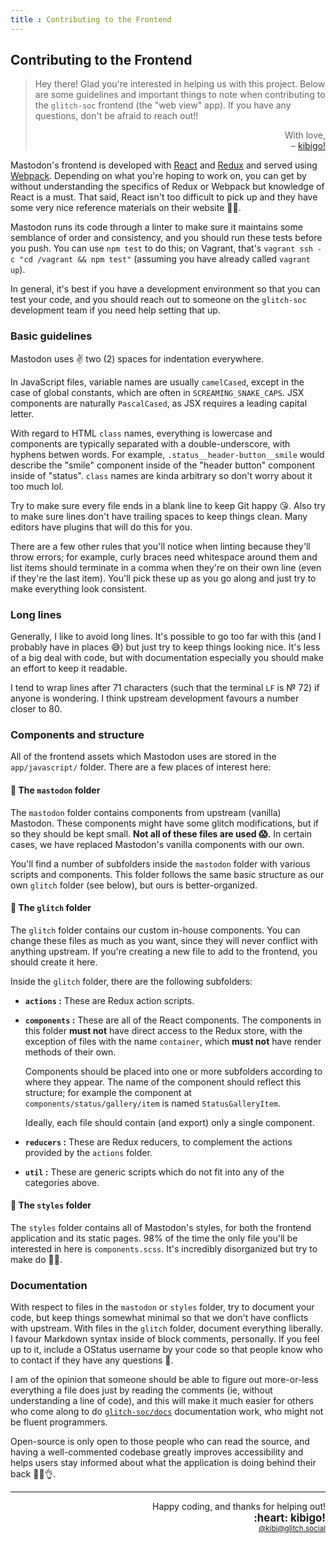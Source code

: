 ```yaml
---
title : Contributing to the Frontend
---
```


##  Contributing to the Frontend  ##

>   Hey there!
>   Glad you're interested in helping us with this project.
>   Below are some guidelines and important things to note when contributing to the `glitch-soc` frontend (the "web view" app).
>   If you have any questions, don't be afraid to reach out!!
>
>   <p style="text-align: right;">With love,<br>– <a href="https://glitch.social/@kibi">kibigo!</a></p>

Mastodon's frontend is developed with [React](https://facebook.github.io/react/) and [Redux](http://redux.js.org/) and served using [Webpack](https://webpack.js.org/).
Depending on what you're hoping to work on, you can get by without understanding the specifics of Redux or Webpack but knowledge of React is a must.
That said, React isn't too difficult to pick up and they have some very nice reference materials on their website :woman_technologist:.

Mastodon runs its code through a linter to make sure it maintains some semblance of order and consistency, and you should run these tests before you push.
You can use `npm test` to do this; on Vagrant, that's `vagrant ssh -c "cd /vagrant && npm test"` (assuming you have already called `vagrant up`).

In general, it's best if you have a development environment so that you can test your code, and you should reach out to someone on the `glitch-soc` development team if you need help setting that up.

###  Basic guidelines

Mastodon uses :v: two (2) spaces for indentation everywhere.

In JavaScript files, variable names are usually `camelCased`, except in the case of global constants, which are often in `SCREAMING_SNAKE_CAPS`.
JSX components are naturally `PascalCased`, as JSX requires a leading capital letter.

With regard to HTML `class` names, everything is lowercase and components are typically separated with a double-underscore, with hyphens betwen words.
For example, `.status__header-button__smile` would describe the "smile" component inside of the "header button" component inside of "status".
`class` names are kinda arbitrary so don't worry about it too much lol.

Try to make sure every file ends in a blank line to keep Git happy :kissing_heart:.
Also try to make sure lines don't have trailing spaces to keep things clean.
Many editors have plugins that will do this for you.

There are a few other rules that you'll notice when linting because they'll throw errors; for example, curly braces need whitespace around them and list items should terminate in a comma when they're on their own line (even if they're the last item).
You'll pick these up as you go along and just try to make everything look consistent.

###  Long lines

Generally, I like to avoid long lines.
It's possible to go too far with this (and I probably have in places :sweat_smile:) but just try to keep things looking nice.
It's less of a big deal with code, but with documentation especially you should make an effort to keep it readable.

I tend to wrap lines after 71 characters (such that the terminal `LF` is № 72) if anyone is wondering.
I think upstream development favours a number closer to 80.

###  Components and structure

All of the frontend assets which Mastodon uses are stored in the `app/javascript/` folder.
There are a few places of interest here:

####  :file_folder: The `mastodon` folder

The `mastodon` folder contains components from upstream (vanilla) Mastodon.
These components might have some glitch modifications, but if so they should be kept small.
__Not all of these files are used :scream:.__
In certain cases, we have replaced Mastodon's vanilla components with our own.

You'll find a number of subfolders inside the `mastodon` folder with various scripts and components.
This folder follows the same basic structure as our own `glitch` folder (see below), but ours is better-organized.

####  :file_folder: The `glitch` folder

The `glitch` folder contains our custom in-house components.
You can change these files as much as you want, since they will never conflict with anything upstream.
If you're creating a new file to add to the frontend, you should create it here.

Inside the `glitch` folder, there are the following subfolders:

 -  __`actions` :__
    These are Redux action scripts.

 -  __`components` :__
    These are all of the React components.
    The components in this folder __must not__ have direct access to the Redux store, with the exception of files with the name `container`, which __must not__ have render methods of their own.

    Components should be placed into one or more subfolders according to where they appear.
    The name of the component should reflect this structure; for example the component at `components/status/gallery/item` is named `StatusGalleryItem`.

    Ideally, each file should contain (and export) only a single component.

 -  __`reducers` :__
    These are Redux reducers, to complement the actions provided by the `actions` folder.

 -  __`util` :__
    These are generic scripts which do not fit into any of the categories above.

####  :file_folder: The `styles` folder

The `styles` folder contains all of Mastodon's styles, for both the frontend application and its static pages.
98% of the time the only file you'll be interested in here is `components.scss`.
It's incredibly disorganized but try to make do :bowing_woman:.

###  Documentation

With respect to files in the `mastodon` or `styles` folder, try to document your code, but keep things somewhat minimal so that we don't have conflicts with upstream.
With files in the `glitch` folder, document everything liberally.
I favour Markdown syntax inside of block comments, personally.
If you feel up to it, include a OStatus username by your code so that people know who to contact if they have any questions :information_desk_person:.

I am of the opinion that someone should be able to figure out more-or-less everything a file does just by reading the comments (ie, without understanding a line of code), and this will make it much easier for others who come along to do [`glitch-soc/docs`](https://github.com/glitch-soc/docs/) documentation work, who might not be fluent programmers.

Open-source is only open to those people who can read the source, and having a well-commented codebase greatly improves accessibility and helps users stay informed about what the application is doing behind their back :100::fire::ok_hand:.

 - - -

<address style="text-align: right; font-style: inherit;">
    Happy coding, and thanks for helping out!<br>
    <strong style="font-size: 1.2em;">:heart: kibigo!</strong><br>
    <small><a href="https://glitch.social/@kibi">@kibi@glitch.social</a></small>
</address>
